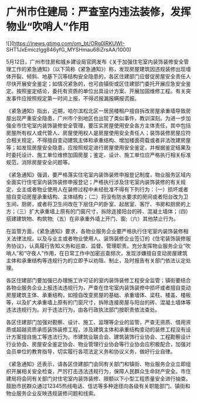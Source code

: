 # 广州市住建局：严查室内违法装修，发挥物业“吹哨人”作用

![](https://inews.gtimg.com/om_bt/ORg0IRKUWI-
SHT1JxEmiczlgg846yfG_MYSHmau68iZrsAA/1000)

​​​​​​5月12日，广州市住房和城乡建设局官网发布《关于加强住宅室内装饰装修安全管理工作的紧急通知》（以下简称《紧急通知》）称，发现房屋建筑因违规装修出现墙体开裂、倾斜、地基下沉等结构安全隐患的，各区住建部门应督促房屋安全责任人尽快开展安全鉴定；如情况紧急的，也可由镇街或区住建部门委托开展应急安全鉴定。按照鉴定结论，委托有资质的单位出具设计方案、开展加固维修工程。有关突发事件应按照规定第一时间上报，不得迟报漏报瞒报谎报。

《紧急通知》指出，近期，哈尔滨松北区一居民楼租户擅自拆改房屋承重墙导致房屋出现严重安全隐患，广州市个别地区也出现了类似事件，教训深刻。为进一步加强全市住宅室内装饰装修安全管理，要压实房屋使用安全各方主体责任，其中包括房屋所有权人或代管人、房屋使用权人是房屋使用安全责任人；装饰装修房屋应符合相关规定，不得擅自变动建筑主体和承重结构、增加楼面荷载或者非法改建房屋等；如发现房屋安全隐患，应按照规定进行房屋使用安全鉴定，并根据鉴定结果及时委托设计、施工单位维修加固房屋；鉴定、设计、施工单位应严格执行相关标准规范，消除房屋安全问题等。

《紧急通知》强调，要严格落实住宅室内装饰装修申报登记制度，物业服务区域内全面实行住宅室内装饰装修申报登记；严格执行涉及住宅室内装饰装修的有关规定，业主或者物业使用人在装修过程中未经批准不得有下列行为：（一）损坏或者擅自变动房屋承重结构、主体结构；（二）将没有防水要求的房间或者阳台改为卫生间、厨房，或者将卫生间改在下层住户的卧室、起居室、客厅、书房和厨房的上方；（三）扩大承重墙上原有的门窗尺寸，拆除连接阳台的砖、混凝土墙体；（四）搭建建筑物、构筑物;（五）在非承重外墙上开门、窗;（六）其他禁止行为。

在监管方面，《紧急通知》要求，各物业服务企业要严格执行住宅室内装饰装修相关法律法规，以及与业主或者物业使用人、装饰装修企业签订的《住宅装饰装修服务协议》，认真履行告知义务和巡查、监督、管理职责。充分发挥物业服务企业“吹哨人”和“守夜人”作用，在日常工作中加密巡查频次，发现涉嫌擅自变动房屋建筑主体和承重结构等违规行为的立即予以劝阻、制止，及时报告有关部门依法认定处理。

各区住建部门要加强已办理施工许可证的室内装饰装修工程安全监管；镇街要结合各物业服务企业上报违法违规行为，严查在住宅室内装饰装修中损坏或者擅自变动房屋建筑主体、承重结构，如擅自改变房屋的基础、承重墙体、梁柱、楼盖、楼板等，以及扩大承重墙上原有的门窗尺寸，拆除连接房屋与阳台的砖、混凝土墙体等违法违规行为。对于违法行为，由各行政执法部门按职责依法查处。

各区住建部门加强对勘察、设计、施工、监理等企业的监管，严查无资质、借用资质或超越资质承揽装饰装修工程，涉及建筑主体和承重结构变动的装修工程没有设计方案擅自施工等违法行为。市建筑业联合会、建筑装饰行业协会、工程勘察设计行业协会、房屋安全鉴定协会、物业管理行业协会等行业协会应积极配合，加强对会员单位的教育指导，切实履行各项法定义务和协议义务，做好行业自律。

《紧急通知》还表示，请各区住建部门会同有关部门和镇街、物业服务企业立即组织开展相关安全检查，严厉打击违法违规行为，保障人民群众生命财产安全。市住建局将会同有关部门对住宅室内装饰装修、限额以下小型工程质量安全进行抽查。鼓励市民群众通过12345热线电话、信访等多种途径向各级有关职能部门、镇街和物业服务企业反映违规装修问题和线索。

